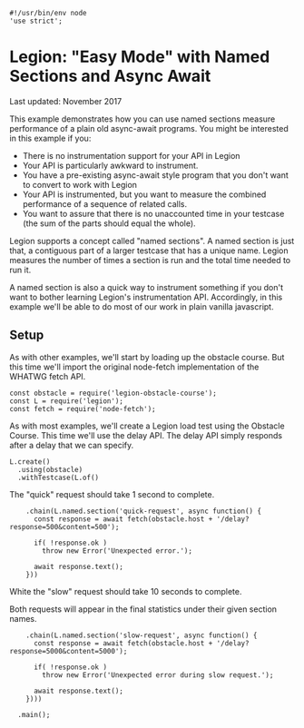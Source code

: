 	#!/usr/bin/env node
	'use strict';

Legion: "Easy Mode" with Named Sections and Async Await
=======================================================

Last updated: November 2017

This example demonstrates how you can use named sections measure performance of a plain old async-await programs. You might be interested in this example if you:

 * There is no instrumentation support for your API in Legion
 * Your API is particularly awkward to instrument.
 * You have a pre-existing async-await style program that you don't want to convert to work with Legion
 * Your API is instrumented, but you want to measure the combined performance of a sequence of related calls.
 * You want to assure that there is no unaccounted time in your testcase (the sum of the parts should equal the whole).

Legion supports a concept called "named sections". A named section is just that, a contiguous part of a larger testcase that has a unique name. Legion measures the number of times a section is run and the total time needed to run it.

A named section is also a quick way to instrument something if you don't want to bother learning Legion's instrumentation API. Accordingly, in this example we'll be able to do most of our work in plain vanilla javascript.

Setup
-----

As with other examples, we'll start by loading up the obstacle course. But this time we'll import the original node-fetch implementation of the WHATWG fetch API.

	const obstacle = require('legion-obstacle-course');
	const L = require('legion');
	const fetch = require('node-fetch');

As with most examples, we'll create a Legion load test using the Obstacle Course. This time we'll use the delay API. The delay API simply responds after a delay that we can specify.

	L.create()
	  .using(obstacle)
	  .withTestcase(L.of()

The "quick" request should take 1 second to complete.

	    .chain(L.named.section('quick-request', async function() {
	      const response = await fetch(obstacle.host + '/delay?response=500&content=500');
	
	      if( !response.ok )
	        throw new Error('Unexpected error.');
	
	      await response.text();
	    }))

White the "slow" request should take 10 seconds to complete.

Both requests will appear in the final statistics under their given section names.

	    .chain(L.named.section('slow-request', async function() {
	      const response = await fetch(obstacle.host + '/delay?response=5000&content=5000');
	
	      if( !response.ok )
	        throw new Error('Unexpected error during slow request.');
	
	      await response.text();
	    })))

	  .main();
